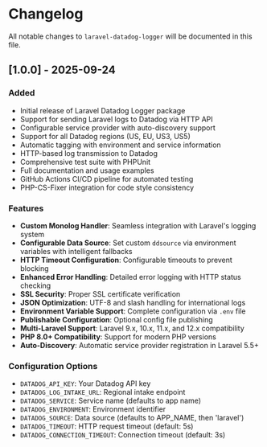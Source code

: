 # Changelog

All notable changes to `laravel-datadog-logger` will be documented in this file.

## [1.0.0] - 2025-09-24

### Added
- Initial release of Laravel Datadog Logger package
- Support for sending Laravel logs to Datadog via HTTP API
- Configurable service provider with auto-discovery support
- Support for all Datadog regions (US, EU, US3, US5)
- Automatic tagging with environment and service information
- HTTP-based log transmission to Datadog
- Comprehensive test suite with PHPUnit
- Full documentation and usage examples
- GitHub Actions CI/CD pipeline for automated testing
- PHP-CS-Fixer integration for code style consistency

### Features
- **Custom Monolog Handler**: Seamless integration with Laravel's logging system
- **Configurable Data Source**: Set custom `ddsource` via environment variables with intelligent fallbacks
- **HTTP Timeout Configuration**: Configurable timeouts to prevent blocking
- **Enhanced Error Handling**: Detailed error logging with HTTP status checking
- **SSL Security**: Proper SSL certificate verification
- **JSON Optimization**: UTF-8 and slash handling for international logs
- **Environment Variable Support**: Complete configuration via `.env` file
- **Publishable Configuration**: Optional config file publishing
- **Multi-Laravel Support**: Laravel 9.x, 10.x, 11.x, and 12.x compatibility
- **PHP 8.0+ Compatibility**: Support for modern PHP versions
- **Auto-Discovery**: Automatic service provider registration in Laravel 5.5+

### Configuration Options
- `DATADOG_API_KEY`: Your Datadog API key
- `DATADOG_LOG_INTAKE_URL`: Regional intake endpoint
- `DATADOG_SERVICE`: Service name (defaults to app name)
- `DATADOG_ENVIRONMENT`: Environment identifier
- `DATADOG_SOURCE`: Data source (defaults to APP_NAME, then 'laravel')
- `DATADOG_TIMEOUT`: HTTP request timeout (default: 5s)
- `DATADOG_CONNECTION_TIMEOUT`: Connection timeout (default: 3s)
